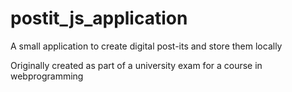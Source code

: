 # postit_js_application
A small application to create digital post-its and store them locally

Originally created as part of a university exam for a course in webprogramming
